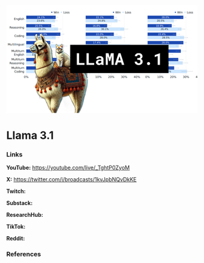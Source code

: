 ![thumbnail](thumbnail.png)

# Llama 3.1

### Links

**YouTube:** https://youtube.com/live/_TghtP0ZyoM

**X:** https://twitter.com/i/broadcasts/1kvJpbNQvDkKE

**Twitch:** 

**Substack:**

**ResearchHub:**

**TikTok:**

**Reddit:**

### References

